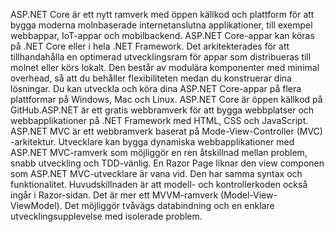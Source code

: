 ASP.NET Core är ett nytt ramverk med öppen källkod och plattform för att bygga moderna molnbaserade internetanslutna applikationer, till exempel webbappar, IoT-appar och mobilbackend. ASP.NET Core-appar kan köras på .NET Core eller i hela .NET Framework. Det arkitekterades för att tillhandahålla en optimerad utvecklingsram för appar som distribueras till molnet eller körs lokalt. Den består av modulära komponenter med minimal overhead, så att du behåller flexibiliteten medan du konstruerar dina lösningar. Du kan utveckla och köra dina ASP.NET Core-appar på flera plattformar på Windows, Mac och Linux. ASP.NET Core är öppen källkod på GitHub.ASP.NET är ett gratis webbramverk för att bygga webbplatser och webbapplikationer på .NET Framework med HTML, CSS och JavaScript.
ASP.NET MVC är ett webbramverk baserat på Mode-View-Controller (MVC) -arkitektur. Utvecklare kan bygga dynamiska webbapplikationer med ASP.NET MVC-ramverk som möjliggör en ren åtskillnad mellan problem, snabb utveckling och TDD-vänlig.
En Razor Page liknar den view componen som ASP.NET MVC-utvecklare är vana vid. Den har samma syntax och funktionalitet.
Huvudskillnaden är att modell- och kontrollerkoden också ingår i Razor-sidan. Det är mer ett MVVM-ramverk (Model-View-ViewModel). Det möjliggör tvåvägs databindning och en enklare utvecklingsupplevelse med isolerade problem.
